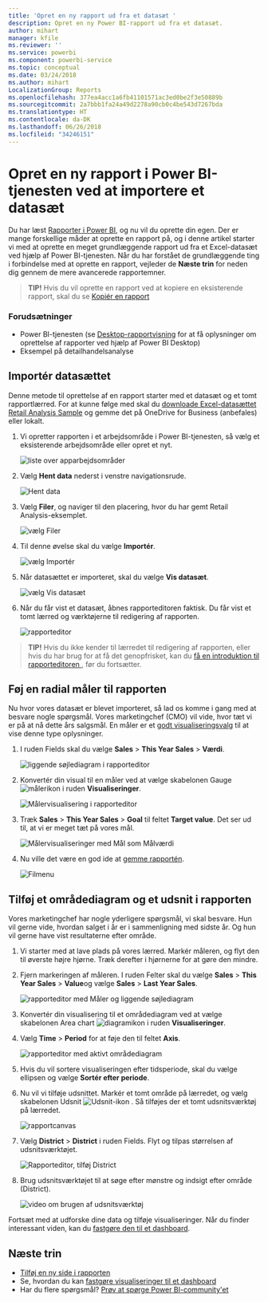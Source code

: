 ```yaml
---
title: 'Opret en ny rapport ud fra et datasæt '
description: Opret en ny Power BI-rapport ud fra et datasæt.
author: mihart
manager: kfile
ms.reviewer: ''
ms.service: powerbi
ms.component: powerbi-service
ms.topic: conceptual
ms.date: 03/24/2018
ms.author: mihart
LocalizationGroup: Reports
ms.openlocfilehash: 377ea4acc1a6fb41101571ac3ed0be2f3e50889b
ms.sourcegitcommit: 2a7bbb1fa24a49d2278a90cb0c4be543d7267bda
ms.translationtype: HT
ms.contentlocale: da-DK
ms.lasthandoff: 06/26/2018
ms.locfileid: "34246151"
---
```

# <a name="create-a-new-report-in-power-bi-service-by-importing-a-dataset"></a>Opret en ny rapport i Power BI-tjenesten ved at importere et datasæt
Du har læst [Rapporter i Power BI](service-reports.md), og nu vil du oprette din egen. Der er mange forskellige måder at oprette en rapport på, og i denne artikel starter vi med at oprette en meget grundlæggende rapport ud fra et Excel-datasæt ved hjælp af Power BI-tjenesten. Når du har forstået de grundlæggende ting i forbindelse med at oprette en rapport, vejleder de **Næste trin** for neden dig gennem de mere avancerede rapportemner.  

> **TIP!** Hvis du vil oprette en rapport ved at kopiere en eksisterende rapport, skal du se [Kopiér en rapport](power-bi-report-copy.md)
> 
### <a name="prerequisites"></a>Forudsætninger
- Power BI-tjenesten (se [Desktop-rapportvisning](desktop-report-view.md) for at få oplysninger om oprettelse af rapporter ved hjælp af Power BI Desktop)  
- Eksempel på detailhandelsanalyse

## <a name="import-the-dataset"></a>Importér datasættet
Denne metode til oprettelse af en rapport starter med et datasæt og et tomt rapportlærred. For at kunne følge med skal du [downloade Excel-datasættet Retail Analysis Sample](http://go.microsoft.com/fwlink/?LinkId=529778) og gemme det på OneDrive for Business (anbefales) eller lokalt.

1. Vi opretter rapporten i et arbejdsområde i Power BI-tjenesten, så vælg et eksisterende arbejdsområde eller opret et nyt.
   
   ![liste over apparbejdsområder](media/service-report-create-new/power-bi-workspaces2.png)
2. Vælg **Hent data** nederst i venstre navigationsrude.
   
   ![Hent data](media/service-report-create-new/power-bi-get-data3.png)
3. Vælg **Filer**, og naviger til den placering, hvor du har gemt Retail Analysis-eksemplet.
   
    ![vælg Filer](media/service-report-create-new/power-bi-select-files.png)
4. Til denne øvelse skal du vælge **Importér**.
   
   ![vælg Importér](media/service-report-create-new/power-bi-import.png)
5. Når datasættet er importeret, skal du vælge **Vis datasæt**.
   
   ![vælg Vis datasæt](media/service-report-create-new/power-bi-view-dataset.png)
6. Når du får vist et datasæt, åbnes rapporteditoren faktisk.  Du får vist et tomt lærred og værktøjerne til redigering af rapporten.
   
   ![rapporteditor](media/service-report-create-new/power-bi-blank-report.png)

> **TIP!** Hvis du ikke kender til lærredet til redigering af rapporten, eller hvis du har brug for at få det genopfrisket, kan du [få en introduktion til rapporteditoren ](service-the-report-editor-take-a-tour.md), før du fortsætter.
> 
> 

## <a name="add-a-radial-gauge-to-the-report"></a>Føj en radial måler til rapporten
Nu hvor vores datasæt er blevet importeret, så lad os komme i gang med at besvare nogle spørgsmål.  Vores marketingchef (CMO) vil vide, hvor tæt vi er på at nå dette års salgsmål. En måler er et [godt visualiseringsvalg](power-bi-report-visualizations.md) til at vise denne type oplysninger.

1. I ruden Fields skal du vælge **Sales** > **This Year Sales** > **Værdi**.
   
    ![liggende søjlediagram i rapporteditor](media/service-report-create-new/power-bi-report-step1.png)
2. Konvertér din visual til en måler ved at vælge skabelonen Gauge ![ målerikon](media/service-report-create-new/powerbi-gauge-icon.png) i ruden **Visualiseringer**.
   
    ![Målervisualisering i rapporteditor](media/service-report-create-new/power-bi-report-step2.png)
3. Træk **Sales** > **This Year Sales** > **Goal** til feltet **Target value**. Det ser ud til, at vi er meget tæt på vores mål.
   
    ![Målervisualiseringer med Mål som Målværdi](media/service-report-create-new/power-bi-report-step3.png)
4. Nu ville det være en god ide at [gemme rapportén](service-report-save.md).
   
   ![Filmenu](media/service-report-create-new/powerbi-save.png)

## <a name="add-an-area-chart-and-slicer-to-the-report"></a>Tilføj et områdediagram og et udsnit i rapporten
Vores marketingchef har nogle yderligere spørgsmål, vi skal besvare. Hun vil gerne vide, hvordan salget i år er i sammenligning med sidste år. Og hun vil gerne have vist resultaterne efter område.

1. Vi starter med at lave plads på vores lærred. Markér måleren, og flyt den til øverste højre hjørne. Træk derefter i hjørnerne for at gøre den mindre.
2. Fjern markeringen af måleren. I ruden Felter skal du vælge **Sales** > **This Year Sales** > **Value**og vælge **Sales** > **Last Year Sales**.
   
    ![rapporteditor med Måler og liggende søjlediagram](media/service-report-create-new/power-bi-report-step4.png)
3. Konvertér din visualisering til et områdediagram ved at vælge skabelonen Area chart ![diagramikon](media/service-report-create-new/power-bi-areachart-icon.png) i ruden **Visualiseringer**.
4. Vælg **Time** > **Period** for at føje den til feltet **Axis**.
   
    ![rapporteditor med aktivt områdediagram](media/service-report-create-new/power-bi-report-step5.png)
5. Hvis du vil sortere visualiseringen efter tidsperiode, skal du vælge ellipsen og vælge **Sortér efter periode**.
6. Nu vil vi tilføje udsnittet. Markér et tomt område på lærredet, og vælg skabelonen Udsnit ![Udsnit-ikon](media/service-report-create-new/power-bi-slicer-icon.png)    . Så tilføjes der et tomt udsnitsværktøj på lærredet.
   
    ![rapportcanvas](media/service-report-create-new/power-bi-report-step6.png)    
7. Vælg **District** > **District** i ruden Fields. Flyt og tilpas størrelsen af udsnitsværktøjet.
   
    ![Rapporteditor, tilføj District](media/service-report-create-new/power-bi-report-step7.png)  
8. Brug udsnitsværktøjet til at søge efter mønstre og indsigt efter område (District).
   
   ![video om brugen af udsnitsværktøj](media/service-report-create-new/power-bi-slicer-video2.gif)  

Fortsæt med at udforske dine data og tilføje visualiseringer. Når du finder interessant viden, kan du [fastgøre den til et dashboard](service-dashboard-pin-tile-from-report.md).

## <a name="next-steps"></a>Næste trin
* [Tilføj en ny side i rapporten](power-bi-report-add-page.md)  
* Se, hvordan du kan [fastgøre visualiseringer til et dashboard](service-dashboard-pin-tile-from-report.md)   
* Har du flere spørgsmål? [Prøv at spørge Power BI-community'et](http://community.powerbi.com/)

